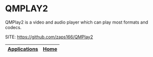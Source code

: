 # QMPLAY2

 QMPlay2 is a video and audio player which can play most formats and codecs.
 
 SITE: https://github.com/zaps166/QMPlay2

 | [Applications](https://portable-linux-apps.github.io/apps.html) | [Home](https://portable-linux-apps.github.io)
 | --- | --- |
